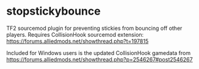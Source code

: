 # stopstickybounce

TF2 sourcemod plugin for preventing stickies from bouncing off other players.
Requires CollisionHook sourcemod extension: https://forums.alliedmods.net/showthread.php?t=197815

Included for Windows users is the updated CollisionHook gamedata from https://forums.alliedmods.net/showthread.php?p=2546267#post2546267
